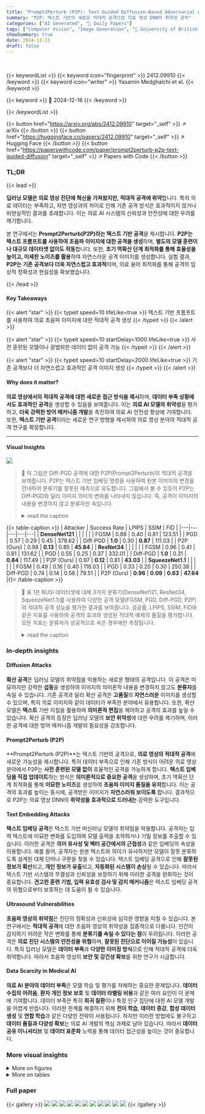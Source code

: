 ```yaml
---
title: "Prompt2Perturb (P2P): Text-Guided Diffusion-Based Adversarial Attacks on Breast Ultrasound Images"
summary: "P2P: 텍스트 기반의 새로운 적대적 공격으로 의료 영상 DNN의 취약성 공략"
categories: ["AI Generated", "🤗 Daily Papers"]
tags: ["Computer Vision", "Image Generation", "🏢 University of British Columbia",]
showSummary: true
date: 2024-12-13
draft: false
---
```


<br>

{{< keywordList >}}
{{< keyword icon="fingerprint" >}} 2412.09910 {{< /keyword >}}
{{< keyword icon="writer" >}} Yasamin Medghalchi et el. {{< /keyword >}}
 
{{< keyword >}} 🤗 2024-12-16 {{< /keyword >}}
 
{{< /keywordList >}}

{{< button href="https://arxiv.org/abs/2412.09910" target="_self" >}}
↗ arXiv
{{< /button >}}
{{< button href="https://huggingface.co/papers/2412.09910" target="_self" >}}
↗ Hugging Face
{{< /button >}}
{{< button href="https://paperswithcode.com/paper/prompt2perturb-p2p-text-guided-diffusion" target="_self" >}}
↗ Papers with Code
{{< /button >}}




### TL;DR


{{< lead >}}

**딥러닝 모델은 의료 영상 진단에 혁신을 가져왔지만, 적대적 공격에 취약**합니다. 특히 의료 데이터는 부족하고, 자연 영상과의 차이로 인해 기존 공격 방식은 효과적이지 않거나 비현실적인 결과를 초래합니다. 이는 의료 AI 시스템의 신뢰성과 안전성에 대한 우려를 제기합니다.

본 연구에서는 **Prompt2Perturb(P2P)라는 텍스트 기반 공격**을 제시합니다. **P2P는 텍스트 프롬프트를 사용하여 초음파 이미지에 대한 공격을 생성**하며, **별도의 모델 훈련이나 대규모 데이터셋 없이도 작동**합니다. 또한, **초기 역확산 단계 최적화를 통해 효율성을 높이고, 미세한 노이즈를 활용**하여 자연스러운 공격 이미지를 생성합니다. 실험 결과, **P2P는 기존 공격보다 더욱 자연스럽고 효과적**이며, 의료 용어 최적화를 통해 공격의 임상적 정확성과 현실성을 확보했습니다.

{{< /lead >}}


#### Key Takeaways

{{< alert "star" >}}
{{< typeit speed=10 lifeLike=true >}} 텍스트 기반 프롬프트를 사용하여 의료 초음파 이미지에 대한 적대적 공격 생성 {{< /typeit >}}
{{< /alert >}}

{{< alert "star" >}}
{{< typeit speed=10 startDelay=1000 lifeLike=true >}} 사전 훈련된 모델이나 광범위한 데이터 없이 공격 가능 {{< /typeit >}}
{{< /alert >}}

{{< alert "star" >}}
{{< typeit speed=10 startDelay=2000 lifeLike=true >}} 기존 공격보다 더 자연스럽고 효과적인 공격 이미지 생성 {{< /typeit >}}
{{< /alert >}}

#### Why does it matter?
**의료 영상에서의 적대적 공격에 대한 새로운 접근 방식을 제시**하며, **데이터 부족 상황에서도 효과적인 공격**을 생성할 수 있음을 보여줍니다. 이는 **의료 AI 모델의 취약성**을 평가하고, **더욱 강력한 방어 메커니즘 개발**을 촉진하여 의료 AI 안전성 향상에 기여합니다. 또한, **텍스트 기반 공격**이라는 새로운 연구 방향을 제시하여 의료 영상 분야의 적대적 공격 연구를 확장합니다.

------
#### Visual Insights



![](https://arxiv.org/html/2412.09910/extracted/6063652/figures/BUSBRA_figure.png)

> 🔼 이 그림은 Diff-PGD 공격에 대한 P2P(Prompt2Perturb)의 적대적 공격을 보여줍니다. P2P는 텍스트 기반 임베딩 명령을 사용하여 원본 이미지의 변경을 안내하여 분류기를 잘못된 예측으로 유도합니다. 그림에서 볼 수 있듯이 P2P는 Diff-PGD와 달리 이미지 의미의 변화를 나타내지 않습니다. 즉, 공격이 이미지의 내용을 변경하지 않고 분류자만 속입니다.
> <details>
> <summary>read the caption</summary>
> Figure 1: Illustration of P2P in an adversarial attack against Diff-PGD; note there is no exhibited change of image semantics in our method.
> </details>





{{< table-caption >}}
| Attacker | Success Rate | LPIPS | SSIM | FID |
|---|---|---|---|---| 
| **DenseNet121** | | | | |
| FGSM | 0.88 | 0.40 | 0.81 | 123.51 |
| PGD | 0.57 | 0.29 | 0.45 | 378.62 |
| Diff-PGD | **1.0** | 0.30 | **0.87** | 111.03 |
| P2P (Ours) | 0.98 | **0.13** | 0.85 | **45.84** |
| **ResNet34** | | | | |
| FGSM | 0.96 | 0.41 | 0.81 | 131.62 |
| PGD | 0.55 | 0.25 | 0.37 | 332.01 |
| Diff-PGD | **1.0** | 0.31 | **0.84** | 117.49 |
| P2P (Ours) | 0.97 | **0.12** | 0.81 | **43.03** |
| **SqueezeNet1.1** | | | | | 
| FGSM | 0.49 | 0.16 | 0.40 | 118.03 |
| PGD | 0.33 | 0.20 | 0.30 | 250.38 |
| Diff-PGD | 0.74 | 0.14 | 0.56 | 79.51 |
| P2P (Ours) | **0.96** | **0.09** | **0.63** | **47.64** |{{< /table-caption >}}

> 🔼 표 1은 BUSI 데이터셋에 대해 3가지 분류기(DenseNet121, ResNet34, SqueezeNet1.1)를 사용하여 다양한 공격 모델(FGSM, PGD, Diff-PGD, P2P)의 적대적 공격 성능을 평가한 결과를 보여줍니다. 성공률, LPIPS, SSIM, FID와 같은 지표를 사용하여 공격의 효과와 생성된 적대적 예제의 품질을 평가합니다. 모든 지표는 분류자가 성공적으로 속은 경우에만 측정됩니다.
> <details>
> <summary>read the caption</summary>
> Table 1: Evaluation of adversarial attacks on different attack models for BUSI dataset [2] with 3 classifiers. LPIPS, SSIM, and FID are reported on successful attack examples.
> </details>





### In-depth insights


#### Diffusion Attacks
**확산 공격**은 딥러닝 모델의 취약점을 악용하는 새로운 형태의 공격입니다. 이 공격은 미묘하지만 강력한 **섭동**을 생성하여 이미지의 의미론적 내용을 변경하지 않고도 **분류자**를 속일 수 있습니다. 기존 공격과 달리 확산 공격은 **고품질**의 **자연스러운** 이미지를 생성할 수 있으며, 특히 의료 이미지와 같이 데이터가 부족한 분야에서 유용합니다. 또한, 확산 모델은 **텍스트** 기반 지침을 활용하여 **의미론적 편집**을 제어하고 공격의 효과를 높일 수 있습니다. 확산 공격의 등장은 딥러닝 모델의 **보안 취약성**에 대한 우려를 제기하며, 이러한 공격에 대한 방어 메커니즘 개발의 필요성을 강조합니다.

#### Prompt2Perturb (P2P)
**Prompt2Perturb (P2P)**는 텍스트 기반의 공격으로, **의료 영상의 적대적 공격**에 새로운 가능성을 제시합니다. 특히 데이터 부족으로 인해 기존 방식이 어려운 의료 영상 분야에서 P2P는 **사전 훈련된 모델 없이** 효율적인 공격을 가능하게 합니다.  **텍스트 임베딩을 직접 업데이트**하는 방식은 **의미론적으로 중요한 공격**을 생성하며, 초기 역확산 단계 최적화를 통해 **미묘한 노이즈**를 생성하여 **초음파 이미지 품질을 유지**합니다.  이는 공격의 효과를 높이는 동시에, 공격받은 이미지가 **자연스러워 보이도록** 합니다. 결과적으로 P2P는 의료 영상 DNN의 **취약성을 효과적으로 드러내는** 강력한 도구입니다.

#### Text Embedding Attacks
**텍스트 임베딩 공격**은 텍스트 기반 머신러닝 모델의 취약점을 악용합니다. 공격자는 입력 텍스트에 미묘한 변화를 도입하여 모델 출력을 조작하거나 기밀 정보를 추출할 수 있습니다. 이러한 공격은 **의미 유사성 및 벡터 공간에서의 근접성**과 같은 임베딩의 속성을 이용합니다. 예를 들어, 공격자는 원본 텍스트와 의미가 유사하지만 모델이 잘못 분류하도록 설계된 대체 단어나 구문을 찾을 수 있습니다. 텍스트 임베딩 공격으로 인해 **잘못된 정보가 확산**되고, **개인 정보가 유출**되고, **자동화된 시스템이 손상**될 수 있습니다. 따라서 텍스트 기반 시스템의 무결성과 신뢰성을 보장하기 위해 이러한 공격을 완화하는 것이 중요합니다. **견고한 훈련 기법, 입력 유효성 검사 및 감지 메커니즘**은 텍스트 임베딩 공격의 위협으로부터 보호하는 데 도움이 될 수 있습니다.

#### Ultrasound Vulnerabilities
**초음파 영상의 취약점**은 진단의 정확성과 신뢰성에 심각한 영향을 미칠 수 있습니다. 본 연구에서는 **적대적 공격**에 대한 초음파 영상의 취약성을 집중적으로 다룹니다. 인간이 감지하기 어려운 작은 변화를 통해 **분류기를 속일 수 있다는 점**이 우려됩니다. 이러한 공격은 **의료 진단 시스템의 안전성을 위협**하며, **잘못된 진단으로 이어질 가능성**이 있습니다. 특히 딥러닝 모델은 **데이터 부족**과 **다양한 이미징 방식**으로 인해 적대적 공격에 더욱 취약합니다. 따라서 초음파 영상의 **보안 및 강건성 확보**를 위한 연구가 시급합니다.

#### Data Scarcity in Medical AI
**의료 AI 분야의 데이터 부족**은 모델 학습 및 평가를 저해하는 중요한 문제입니다. **데이터 수집의 어려움**, **환자 개인 정보 보호** 및 **데이터 라벨링 비용**과 같은 여러 요인이 이 문제에 기여합니다. 데이터 부족은 특히 **희귀 질환**이나 특정 인구 집단에 대한 AI 모델 개발을 어렵게 만듭니다. 이러한 한계를 해결하기 위해 **전이 학습**, **데이터 증강**, **합성 데이터 생성** 및 **연합 학습**과 같은 다양한 전략이 사용됩니다. 하지만 이러한 방법에도 불구하고 **데이터 품질과 다양성 확보**는 의료 AI 개발의 핵심 과제로 남아 있습니다. 따라서 **데이터 공유 이니셔티브** 및 **데이터 표준화** 노력을 통해 데이터 접근성을 높이는 것이 중요합니다.


### More visual insights

<details>
<summary>More on figures
</summary>


![](https://arxiv.org/html/2412.09910/extracted/6063652/figures/attackpaper_final_version-1.png)

> 🔼 이 그림은 제안된 Prompt2Perturb(P2P) 방법의 전체 프레임워크를 보여줍니다. 텍스트 인코더는 텍스트 프롬프트를 입력받아 안상 이미지 생성을 위한 조건부 임베딩을 생성합니다. 그런 다음, Stable Diffusion 모델은 이 임베딩을 사용하여 잠재 공간에서 이미지를 합성합니다. 마지막으로 생성된 이미지는 분류기에 입력되어 이미지의 악성 여부를 예측합니다. 프롬프트 학습 단계에서, 이 접근 방식은 텍스트 인코더 내에서 학습 가능한 프롬프트를 활용하여 미묘하지만 영향력 있는 섭동을 생성하여, 분류자를 목표 결과로 유도하면서 안상 이미지 품질을 유지합니다. P2P는 텍스트 임베딩을 직접 업데이트하여 확산 모델을 다시 학습할 필요성을 없애줍니다. 또한 초기 역방향 확산 단계만 최적화하여 효율성을 높이면서 생성된 적대적 예제가 미묘한 노이즈를 통합하도록 합니다. 따라서 눈에 띄는 아티팩트 없이 안상 이미지 품질을 보존합니다. 참고: 이미지는 [36]에서 가져왔습니다.
> <details>
> <summary>read the caption</summary>
> Figure 2: Overall framework of the proposed method. Image adapted from [36]
> </details>



![](https://arxiv.org/html/2412.09910/extracted/6063652/figures/Perturbations/Perturbation_Figure_color.png)

> 🔼 이 그림은 BUSI 데이터셋의 양성 이미지에 대해 DenseNet121 분류기를 사용하여 다양한 공격 방법(FGSM, PGD, Diff-PGD, P2P)을 시각적으로 비교한 것입니다. P2P 공격은 다른 공격 방법들과 비교했을 때 원본 의료 이미지의 분포를 더욱 잘 따르는 공격 예시를 생성합니다. 그 결과 더 자연스럽고 덜 감지될 수 있는 변화를 만들어냅니다. FGSM, PGD, Diff-PGD와 같은 다른 공격 방법들은 눈에 띄는 '텍스처' 모양의 노이즈를 만들어내어 조작된 이미지처럼 보이게 합니다. 두 번째 행은 원본 이미지와 공격된 이미지의 차이로 계산된 perturbation을 보여줍니다.
> <details>
> <summary>read the caption</summary>
> Figure 3: Visual comparison of different attack methods on a benign image from the BUSI dataset, using DenseNet121 as the classifier. The second row displays the perturbations, calculated as the difference between the original image and the attacked example.
> </details>



![](https://arxiv.org/html/2412.09910/extracted/6063652/figures/comparison1.png)

> 🔼 이 그림은 BUS-BRA 데이터셋의 초음파 이미지에 대한 P2P 공격의 효과를 보여줍니다. 윗줄은 원본 이미지와 실제 진단 라벨(녹색 상자)을, 아랫줄은 P2P 공격 후의 이미지와 분류기가 예측한 라벨(빨간색 상자)을 나타냅니다. P2P 공격은 이미지의 시각적 내용을 크게 변경하지 않고 분류기의 예측을 성공적으로 변경한 것을 알 수 있습니다. 즉, 원본 이미지와 공격받은 이미지는 시각적으로 유사하지만, 분류기는 공격받은 이미지에 대해 잘못된 라벨을 예측합니다.
> <details>
> <summary>read the caption</summary>
> Figure 4: Comparison of original and P2P-attacked ultrasound images from BUS-BRA Dataset, using DenseNet121 as the classifier. The top row shows the original images with their diagnostic labels, while the bottom row displays the same images after applying the P2P attack. Green boxes indicate the true labels, while red boxes show the labels predicted by the classifier after the attack.
> </details>



</details>




<details>
<summary>More on tables
</summary>


{{< table-caption >}}
| Attacker | Success Rate | LPIPS | SSIM | FID |
|---|---|---|---|---| 
| **DenseNet121** | | | | | 
| FGSM | 0.93 | 0.40 | 0.77 | 112.11 |
| PGD | 0.43 | 0.19 | 0.56 | 213.65 |
| Diff-PGD | **1.0** | 0.29 | **0.82** | 90.5 |
| P2P (Ours) | 0.94 | **0.12** | 0.78 | **38.00** |
| **ResNet34** | | | | | 
| FGSM | 0.81 | 0.35 | 0.66 | 133.17 |
| PGD | 0.31 | 0.12 | 0.24 | 158.24 |
| Diff-PGD | **1.0** | 0.29 | **0.78** | 100.2 |
| P2P (Ours) | 0.93 | **0.11** | 0.72 | **44.09** |
| **SqueezeNet1.1** | | | | |
| FGSM | 0.69 | 0.16 | 0.77 | 120.14 |
| PGD | 0.43 | 0.26 | 0.40 | 292.99 |
| Diff-PGD | **0.75** | 0.12 | 0.47 | 89.47 |
| P2P (Ours) | 0.74 | **0.08** | **0.49** | **58.60** |{{< /table-caption >}}
> 🔼 BUS-BRA 데이터셋에 대한 표입니다. 3가지 분류기(DenseNet121, ResNet34, SqueezeNet1.1)를 사용하여, 성공률, LPIPS, SSIM, FID 측정항목에서 P2P 공격의 성능을 다른 공격 방법(FGSM, PGD, Diff-PGD)과 비교합니다. 성공적인 공격 사례에 대해서만 측정항목을 보고합니다.
> <details>
> <summary>read the caption</summary>
> Table 2:  Evaluation of adversarial attacks on different attack models for BUS-BRA dataset [18] with 3 classifiers. LPIPS, SSIM, and FID are reported on successful attack examples.
> </details>

{{< table-caption >}}
| Attacker | Success Rate | LPIPS | SSIM | FID |
|---|---|---|---|---| 
| **DenseNet121** | | | | | 
| FGSM | 0.97 | 0.37 | 0.77 | 103.07 | 
| PGD | 0.17 | 0.07 | 0.11 | 147.84 | 
| Diff-PGD | **1.0** | 0.27 | **0.80** | 81.31 | 
| P2P (Ours) | 0.86 | **0.12** | 0.62 | **27.18** | 
| **ResNet34** | | | | | 
| FGSM | 0.98 | 0.41 | 0.75 | 103.68 | 
| PGD | 0.23 | 0.10 | 0.19 | 135.95 | 
| Diff-PGD | **1.0** | 0.31 | **0.77** | 80.89 | 
| P2P (Ours) | 0.97 | **0.15** | 0.74 | **20.3** | 
| **SqueezeNet1.1** | | | | | 
| FGSM | 0.59 | 0.20 | 0.42 | 72.51 | 
| PGD | 0.16 | 0.14 | 0.19 | 292.21 | 
| Diff-PGD | **0.77** | 0.16 | **0.54** | 32.47 | 
| P2P (Ours) | 0.76 | **0.10** | 0.52 | **23.50** |{{< /table-caption >}}
> 🔼 UDIAT 데이터셋에 대한 표입니다. 표에는 세 가지 분류기(DenseNet121, ResNet34, SqueezeNet1.1)를 사용하여 성공적인 공격 사례에 대해 다양한 공격 방법(FGSM, PGD, Diff-PGD, P2P)의 성공률, LPIPS, SSIM 및 FID가 표시됩니다.
> <details>
> <summary>read the caption</summary>
> Table 3: Evaluation of adversarial attacks on different attack models for UDIAT dataset [62] with 3 classifiers. LPIPS, SSIM, and FID are reported on successful attack examples.
> </details>

{{< table-caption >}}
| a) FGSM | b) PGD | 
|---|---| 
| ![Refer to caption](https://arxiv.org/html/2412.09910/extracted/6063652/figures/TSNE/FGSM_1.png) | ![Refer to caption](https://arxiv.org/html/2412.09910/extracted/6063652/figures/TSNE/PGD_1.png) | 
| c) Diff-PGD | d) P2P (Ours) | 
| ![Refer to caption](https://arxiv.org/html/2412.09910/extracted/6063652/figures/TSNE/Diff-PGD_1.png) | ![Refer to caption](https://arxiv.org/html/2412.09910/extracted/6063652/figures/TSNE/P2P_1.png) |{{< /table-caption >}}
> 🔼 이 표는 P2P 파이프라인의 여러 구성 요소에 대한 절제 연구 비교를 보여줍니다. 기준 구성은 손실 함수에 MSE가 있는 T=50을 사용합니다. 각 행에서 기준선에서 하나의 구성 요소만 수정됩니다. '시간'은 이미지당 공격 생성 프로세스의 기간을 나타냅니다. 이 표는 성공률, LPIPS, SSIM, FID 및 공격당 걸린 시간을 포함하여 다양한 구성 요소를 수정했을 때 공격 성능의 변화를 강조 표시합니다.
> <details>
> <summary>read the caption</summary>
> Table 4: Comparison of the ablation study on different components of the P2P pipeline. The baseline configuration uses T=50 with MSE in the loss function. In each row, only one component is modified from the baseline. ’Time’ indicates the duration of the generation process for the attack per image.
> </details>

</details>




### Full paper

{{< gallery >}}
<img src="paper_images/1.png" class="grid-w50 md:grid-w33 xl:grid-w25" />
<img src="paper_images/2.png" class="grid-w50 md:grid-w33 xl:grid-w25" />
<img src="paper_images/3.png" class="grid-w50 md:grid-w33 xl:grid-w25" />
<img src="paper_images/4.png" class="grid-w50 md:grid-w33 xl:grid-w25" />
<img src="paper_images/5.png" class="grid-w50 md:grid-w33 xl:grid-w25" />
<img src="paper_images/6.png" class="grid-w50 md:grid-w33 xl:grid-w25" />
<img src="paper_images/7.png" class="grid-w50 md:grid-w33 xl:grid-w25" />
<img src="paper_images/8.png" class="grid-w50 md:grid-w33 xl:grid-w25" />
<img src="paper_images/9.png" class="grid-w50 md:grid-w33 xl:grid-w25" />
<img src="paper_images/10.png" class="grid-w50 md:grid-w33 xl:grid-w25" />
<img src="paper_images/11.png" class="grid-w50 md:grid-w33 xl:grid-w25" />
{{< /gallery >}}